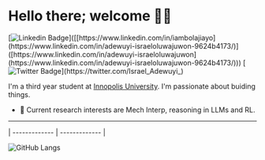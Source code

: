 # Hello there; welcome 👋🏾

[![Linkedin Badge](https://img.shields.io/badge/-Israel_Adewuyi_-blue?style=for-the-badge&logo=Linkedin&logoColor=white&link=[https://www.linkedin.com/in/adewuyi-israeloluwajuwon](https://www.linkedin.com/in/adewuyi-israeloluwajuwon-9624b4173/))]([[https://www.linkedin.com/in/iambolajiayo](https://www.linkedin.com/in/adewuyi-israeloluwajuwon-9624b4173/)]([https://www.linkedin.com/in/adewuyi-israeloluwajuwon](https://www.linkedin.com/in/adewuyi-israeloluwajuwon-9624b4173/))) [![Twitter Badge](https://img.shields.io/badge/-@Israel_Adewuyi_-1ca0f1?style=for-the-badge&logo=twitter&logoColor=white&link=https://twitter.com/Israel_Adewuyi_)](https://twitter.com/Israel_Adewuyi_)

I'm a third year student at [Innopolis University](https://innopolis.university/). I'm passionate about buiding things. 

- 🌱 Current research interests are Mech Interp, reasoning in LLMs and RL.

---
| ------------- | ------------- |


![GitHub Langs](https://github-readme-stats.vercel.app/api/top-langs/?username=israel-adewuyi&layout=compact&theme=blue-white)
